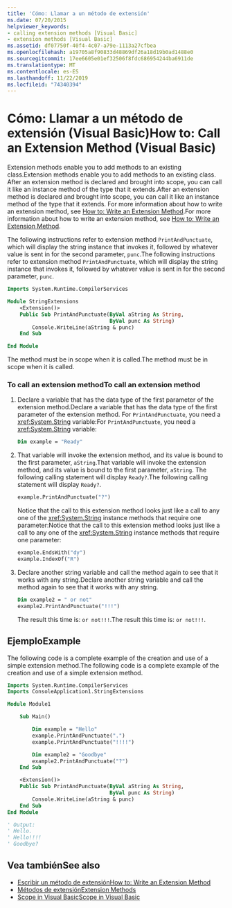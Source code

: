 ```yaml
---
title: 'Cómo: Llamar a un método de extensión'
ms.date: 07/20/2015
helpviewer_keywords:
- calling extension methods [Visual Basic]
- extension methods [Visual Basic]
ms.assetid: df07750f-40f4-4c07-a79e-1113a27cfbea
ms.openlocfilehash: a19705a8f90833d48869df26a18d19b0ad1488e0
ms.sourcegitcommit: 17ee6605e01ef32506f8fdc686954244ba6911de
ms.translationtype: MT
ms.contentlocale: es-ES
ms.lasthandoff: 11/22/2019
ms.locfileid: "74340394"
---
```

# <a name="how-to-call-an-extension-method-visual-basic"></a><span data-ttu-id="f5f08-102">Cómo: Llamar a un método de extensión (Visual Basic)</span><span class="sxs-lookup"><span data-stu-id="f5f08-102">How to: Call an Extension Method (Visual Basic)</span></span>

<span data-ttu-id="f5f08-103">Extension methods enable you to add methods to an existing class.</span><span class="sxs-lookup"><span data-stu-id="f5f08-103">Extension methods enable you to add methods to an existing class.</span></span> <span data-ttu-id="f5f08-104">After an extension method is declared and brought into scope, you can call it like an instance method of the type that it extends.</span><span class="sxs-lookup"><span data-stu-id="f5f08-104">After an extension method is declared and brought into scope, you can call it like an instance method of the type that it extends.</span></span> <span data-ttu-id="f5f08-105">For more information about how to write an extension method, see [How to: Write an Extension Method](./how-to-write-an-extension-method.md).</span><span class="sxs-lookup"><span data-stu-id="f5f08-105">For more information about how to write an extension method, see [How to: Write an Extension Method](./how-to-write-an-extension-method.md).</span></span>

 <span data-ttu-id="f5f08-106">The following instructions refer to extension method `PrintAndPunctuate`, which will display the string instance that invokes it, followed by whatever value is sent in for the second parameter, `punc`.</span><span class="sxs-lookup"><span data-stu-id="f5f08-106">The following instructions refer to extension method `PrintAndPunctuate`, which will display the string instance that invokes it, followed by whatever value is sent in for the second parameter, `punc`.</span></span>

```vb
Imports System.Runtime.CompilerServices

Module StringExtensions
    <Extension()>
    Public Sub PrintAndPunctuate(ByVal aString As String,
                                 ByVal punc As String)
        Console.WriteLine(aString & punc)
    End Sub

End Module
```

<span data-ttu-id="f5f08-107">The method must be in scope when it is called.</span><span class="sxs-lookup"><span data-stu-id="f5f08-107">The method must be in scope when it is called.</span></span>

### <a name="to-call-an-extension-method"></a><span data-ttu-id="f5f08-108">To call an extension method</span><span class="sxs-lookup"><span data-stu-id="f5f08-108">To call an extension method</span></span>

1. <span data-ttu-id="f5f08-109">Declare a variable that has the data type of the first parameter of the extension method.</span><span class="sxs-lookup"><span data-stu-id="f5f08-109">Declare a variable that has the data type of the first parameter of the extension method.</span></span> <span data-ttu-id="f5f08-110">For `PrintAndPunctuate`, you need a <xref:System.String> variable:</span><span class="sxs-lookup"><span data-stu-id="f5f08-110">For `PrintAndPunctuate`, you need a <xref:System.String> variable:</span></span>

    ```vb
    Dim example = "Ready"
    ```

2. <span data-ttu-id="f5f08-111">That variable will invoke the extension method, and its value is bound to the first parameter, `aString`.</span><span class="sxs-lookup"><span data-stu-id="f5f08-111">That variable will invoke the extension method, and its value is bound to the first parameter, `aString`.</span></span> <span data-ttu-id="f5f08-112">The following calling statement will display `Ready?`.</span><span class="sxs-lookup"><span data-stu-id="f5f08-112">The following calling statement will display `Ready?`.</span></span>

    ```vb
    example.PrintAndPunctuate("?")
    ```

     <span data-ttu-id="f5f08-113">Notice that the call to this extension method looks just like a call to any one of the <xref:System.String> instance methods that require one parameter:</span><span class="sxs-lookup"><span data-stu-id="f5f08-113">Notice that the call to this extension method looks just like a call to any one of the <xref:System.String> instance methods that require one parameter:</span></span>

    ```vb
    example.EndsWith("dy")
    example.IndexOf("R")
    ```

3. <span data-ttu-id="f5f08-114">Declare another string variable and call the method again to see that it works with any string.</span><span class="sxs-lookup"><span data-stu-id="f5f08-114">Declare another string variable and call the method again to see that it works with any string.</span></span>

    ```vb
    Dim example2 = " or not"
    example2.PrintAndPunctuate("!!!")
    ```

     <span data-ttu-id="f5f08-115">The result this time is: `or not!!!`.</span><span class="sxs-lookup"><span data-stu-id="f5f08-115">The result this time is: `or not!!!`.</span></span>

## <a name="example"></a><span data-ttu-id="f5f08-116">Ejemplo</span><span class="sxs-lookup"><span data-stu-id="f5f08-116">Example</span></span>
 <span data-ttu-id="f5f08-117">The following code is a complete example of the creation and use of a simple extension method.</span><span class="sxs-lookup"><span data-stu-id="f5f08-117">The following code is a complete example of the creation and use of a simple extension method.</span></span>

```vb
Imports System.Runtime.CompilerServices
Imports ConsoleApplication1.StringExtensions

Module Module1

    Sub Main()

        Dim example = "Hello"
        example.PrintAndPunctuate(".")
        example.PrintAndPunctuate("!!!!")

        Dim example2 = "Goodbye"
        example2.PrintAndPunctuate("?")
    End Sub

    <Extension()>
    Public Sub PrintAndPunctuate(ByVal aString As String,
                                 ByVal punc As String)
        Console.WriteLine(aString & punc)
    End Sub
End Module

' Output:
' Hello.
' Hello!!!!
' Goodbye?
```

## <a name="see-also"></a><span data-ttu-id="f5f08-118">Vea también</span><span class="sxs-lookup"><span data-stu-id="f5f08-118">See also</span></span>

- [<span data-ttu-id="f5f08-119">Escribir un método de extensión</span><span class="sxs-lookup"><span data-stu-id="f5f08-119">How to: Write an Extension Method</span></span>](./how-to-write-an-extension-method.md)
- [<span data-ttu-id="f5f08-120">Métodos de extensión</span><span class="sxs-lookup"><span data-stu-id="f5f08-120">Extension Methods</span></span>](./extension-methods.md)
- [<span data-ttu-id="f5f08-121">Scope in Visual Basic</span><span class="sxs-lookup"><span data-stu-id="f5f08-121">Scope in Visual Basic</span></span>](../../../../visual-basic/programming-guide/language-features/declared-elements/scope.md)
